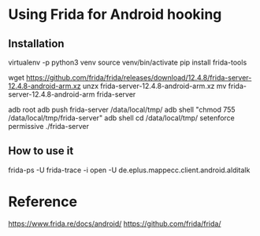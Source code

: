 # Using Frida for Android hooking
## Installation
virtualenv -p python3 venv
source venv/bin/activate
pip install frida-tools

wget https://github.com/frida/frida/releases/download/12.4.8/frida-server-12.4.8-android-arm.xz
unzx frida-server-12.4.8-android-arm.xz
mv frida-server-12.4.8-android-arm frida-server

adb root 
adb push frida-server /data/local/tmp/ 
adb shell "chmod 755 /data/local/tmp/frida-server"
adb shell 
    cd /data/local/tmp/
    setenforce permissive
    ./frida-server

## How to use it
frida-ps -U
frida-trace -i open  -U de.eplus.mappecc.client.android.alditalk


# Reference
https://www.frida.re/docs/android/
https://github.com/frida/frida/
